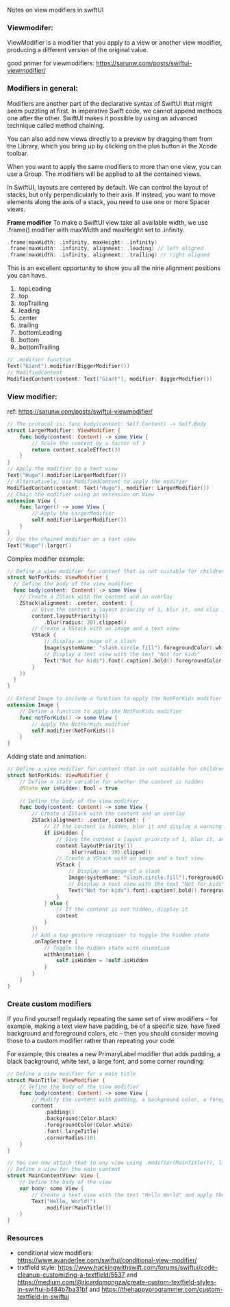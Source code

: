 Notes on view modifiers in swiftUI<!--more-->

### Viewmodifer: 
ViewModifier is a modifier that you apply to a view or another view modifier, producing a different version of the original value.

good primer for viewmodifiers: https://sarunw.com/posts/swiftui-viewmodifier/

### Modifiers in general:

Modifiers are another part of the declarative syntax of SwiftUI that might seem puzzling at first. In imperative Swift code, we cannot append methods one after the other. SwiftUI makes it possible by using an advanced technique called method chaining.

You can also add new views directly to a preview by dragging them from the Library, which you bring up by clicking on the plus button in the Xcode toolbar.

When you want to apply the same modifiers to more than one view, you can use a Group. The modifiers will be applied to all the contained views.

In SwiftUI, layouts are centered by default. We can control the layout of stacks, but only perpendicularly to their axis. If instead, you want to move elements along the axis of a stack, you need to use one or more Spacer views.


**Frame modifier**
To make a SwiftUI view take all available width, we use .frame() modifier with maxWidth and maxHeight set to .infinity.
```swift
.frame(maxWidth: .infinity, maxHeight: .infinity)
.frame(maxWidth: .infinity, alignment: .leading) // left aligned
.frame(maxWidth: .infinity, alignment: .trailing) // right aligned
```

This is an excellent opportunity to show you all the nine alignment positions you can have.

1. .topLeading
2. .top
3. .topTrailing
4. .leading
5. .center
6. .trailing
7. .bottomLeading
8. .bottom
9. .bottomTrailing

```swift
// .modifier function
Text("Giant").modifier(BiggerModifier())
// ModifiedContent
ModifiedContent(content: Text("Giant"), modifier: BiggerModifier())
```

### View modifier:
ref: https://sarunw.com/posts/swiftui-viewmodifier/
```swift
// The protocol is: func body(content: Self.Content) -> Self.Body
struct LargerModifier: ViewModifier {
    func body(content: Content) -> some View {
        // Scale the content by a factor of 3
        return content.scaleEffect(3)
    }
}
// Apply the modifier to a text view
Text("Huge").modifier(LargerModifier())
// Alternatively, use ModifiedContent to apply the modifier
ModifiedContent(content: Text("Huge"), modifier: LargerModifier())
// Chain the modifier using an extension on View
extension View {
    func larger() -> some View {
        // Apply the LargerModifier
        self.modifier(LargerModifier())
    }
}
// Use the chained modifier on a text view
Text("Huge").larger()
```

Complex modifier example:
```swift
// Define a view modifier for content that is not suitable for children
struct NotForKids: ViewModifier {
  // Define the body of the view modifier
  func body(content: Content) -> some View {
    // Create a ZStack with the content and an overlay
    ZStack(alignment: .center, content: {
        // Give the content a layout priority of 1, blur it, and clip it
        content.layoutPriority(1)
            .blur(radius: 30).clipped()
        // Create a VStack with an image and a text view
        VStack {
            // Display an image of a slash
            Image(systemName: "slash.circle.fill").foregroundColor(.white)
            // Display a text view with the text "Not for kids"
            Text("Not for kids").font(.caption).bold().foregroundColor(.white)
        }
    })
  }
}

// Extend Image to include a function to apply the NotForKids modifier
extension Image {
    // Define a function to apply the NotForKids modifier
    func notForKids() -> some View {
        // Apply the NotForKids modifier
        self.modifier(NotForKids())
    }
}
```

Adding state and animation:

```swift
// Define a view modifier for content that is not suitable for children
struct NotForKids: ViewModifier {
    // Define a state variable for whether the content is hidden
    @State var isHidden: Bool = true
    
    // Define the body of the view modifier
    func body(content: Content) -> some View {
        // Create a ZStack with the content and an overlay
        ZStack(alignment: .center, content: {            
            // If the content is hidden, blur it and display a warning
            if isHidden {
                // Give the content a layout priority of 1, blur it, and clip it
                content.layoutPriority(1)
                    .blur(radius: 30).clipped()
                // Create a VStack with an image and a text view
                VStack {
                    // Display an image of a slash
                    Image(systemName: "slash.circle.fill").foregroundColor(.white)
                    // Display a text view with the text "Not for kids"
                    Text("Not for kids").font(.caption).bold().foregroundColor(.white)
                }
            } else {
                // If the content is not hidden, display it
                content
            }
        })
        // Add a tap gesture recognizer to toggle the hidden state
        .onTapGesture {
            // Toggle the hidden state with animation
            withAnimation { 
                self.isHidden = !self.isHidden
            }            
        }
    }
}
```

### Create custom modifiers
If you find yourself regularly repeating the same set of view modifiers – for example, making a text view have padding, be of a specific size, have fixed background and foreground colors, etc – then you should consider moving those to a custom modifier rather than repeating your code.

For example, this creates a new PrimaryLabel modifier that adds padding, a black background, white text, a large font, and some corner rounding:

```swift
// Define a view modifier for a main title
struct MainTitle: ViewModifier {
    // Define the body of the view modifier
    func body(content: Content) -> some View {
        // Modify the content with padding, a background color, a foreground color, a font, and a corner radius
        content
            .padding()
            .background(Color.black)
            .foregroundColor(Color.white)
            .font(.largeTitle)
            .cornerRadius(10)
    }
}

// You can now attach that to any view using .modifier(MainTitle()), like this:
// Define a view for the main content
struct MainContentView: View {
    // Define the body of the view
    var body: some View {
        // Create a text view with the text "Hello World" and apply the MainTitle modifier
        Text("Hello, World!")
            .modifier(MainTitle())
    }
}
```


### Resources
- conditional view modifiers: https://www.avanderlee.com/swiftui/conditional-view-modifier/
- trxtfield style: https://www.hackingwithswift.com/forums/swiftui/code-cleanup-customizing-a-textfield/5537 and https://medium.com/@ricardomongza/create-custom-textfield-styles-in-swiftui-b484b7ba31bf and https://thehappyprogrammer.com/custom-textfield-in-swiftui